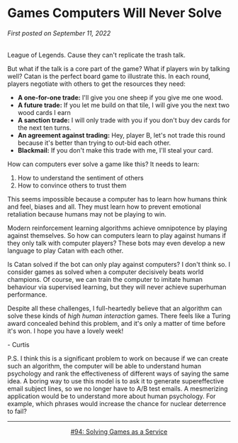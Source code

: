 # Games Computers Will Never Solve

###### First posted on September 11, 2022

League of Legends. Cause they can't replicate the trash talk.

But what if the talk is a core part of the game? What if players win by talking well? Catan is the perfect board game to illustrate this. In each round, players negotiate with others to get the resources they need:

- **A one-for-one trade:** I'll give you one sheep if you give me one wood.
- **A future trade:** If you let me build on that tile, I will give you the next two wood cards I earn
- **A sanction trade:** I will only trade with you if you don't buy dev cards for the next ten turns.
- **An agreement against trading:** Hey, player B, let's not trade this round because it's better than trying to out-bid each other.
- **Blackmail:** If you don't make this trade with me, I'll steal your card.

How can computers ever solve a game like this? It needs to learn:
1) How to understand the sentiment of others
2) How to convince others to trust them

This seems impossible because a computer has to learn how humans think and feel, biases and all. They must learn how to prevent emotional retaliation because humans may not be playing to win.

Modern reinforcement learning algorithms achieve omnipotence by playing against themselves. So how can computers learn to play against humans if they only talk with computer players? These bots may even develop a new language to play Catan with each other.

Is Catan solved if the bot can only play against computers? I don't think so. I consider games as solved when a computer decisively beats world champions. Of course, we can train the computer to imitate human behaviour via supervised learning, but they will never achieve superhuman performance.

Despite all these challenges, I full-heartedly believe that an algorithm can solve these kinds of *high human interaction* games. There feels like a Turing award concealed behind this problem, and it's only a matter of time before it's won. I hope you have a lovely week!

\- Curtis

P.S. I think this is a significant problem to work on because if we can create such an algorithm, the computer will be able to understand human psychology and rank the effectiveness of different ways of saying the same idea. A boring way to use this model is to ask it to generate supereffective email subject lines, so we no longer have to A/B test emails. A mesmerizing application would be to understand more about human psychology. For example, which phrases would increase the chance for nuclear deterrence to fail?

<!--START OF FOOTER-->
<hr style="margin-top:9px;height:1px;border: 0;background-image: linear-gradient(to right, rgba(0, 0, 0, 0.0), rgba(0, 0, 0, 0.5),rgba(0, 0, 0, 0.0));">
<!--START OF ISSUE NAVIGATION LINKS-->
<p align="center"><a href='094_solving_games_as_a_service.md'>#94: Solving Games as a Service</a></p>
<!--START OF ISSUE NAVIGATION LINKS-->
<!--END OF FOOTER-->
